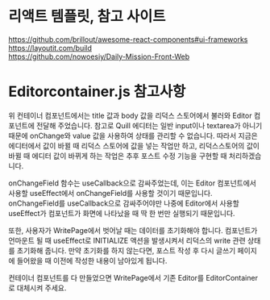 # 리액트 템플릿, 참고 사이트

https://github.com/brillout/awesome-react-components#ui-frameworks \
https://layoutit.com/build \
https://github.com/nowoesiy/Daily-Mission-Front-Web


# Editorcontainer.js 참고사항

위 컨테이너 컴포넌트에서는 title 값과 body 값을 리덕스 스토어에서 불러와 Editor 컴포넌트에 전달해 주었습니다.
참고로 Quill 에디터는 일반 input이나 textarea가 아니기 때문에 onChange와 value 값을 사용하여 상태를 관리할 수 없습니다.
따라서 지금은 에디터에서 값이 바뀔 때 리덕스 스토어에 값을 넣는 작업만 하고, 리덕스스토어의 값이 바뀔 때 에디터 값이 바뀌게 하는
작업은 추후 포스트 수정 기능을 구현할 때 처리하겠습니다.

onChangeField 함수는 useCallback으로 감싸주었는데, 이는 Editor 컴포넌트에서 사용할 useEffect에서 onChangeField를 사용할 것이기
때문입니다. onChangeField를 useCallback으로 감싸주어야만 나중에 Editor에서 사용할 useEffect가 컴포넌트가 화면에 나타났을 때
딱 한 번만 실행되기 때문입니다.

또한, 사용자가 WritePage에서 벗어날 때는 데이터를 초기화해야 합니다. 컴포넌트가 언마운트 될 때 useEffect로 INITIALIZE 액션을
발생시켜서 리덕스의 write 관련 상태를 초기화해 줍니다. 만약 초기화를 하지 않는다면, 포스트 작성 후 다시 글쓰기 페이지에 들어왔을 때
이전에 작성한 내용이 남아있게 됩니다.

컨테이너 컴포넌트를 다 만들었으면 WritePage에서 기존 Editor를 EditorContainer로 대체시켜 주세요.
